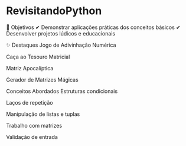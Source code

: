 # RevisitandoPython

🎯 Objetivos
✔ Demonstrar aplicações práticas dos conceitos básicos
✔ Desenvolver projetos lúdicos e educacionais

✨ Destaques
Jogo de Adivinhação Numérica

Caça ao Tesouro Matricial

Matriz Apocalíptica

Gerador de Matrizes Mágicas

Conceitos Abordados
Estruturas condicionais

Laços de repetição

Manipulação de listas e tuplas

Trabalho com matrizes

Validação de entrada
